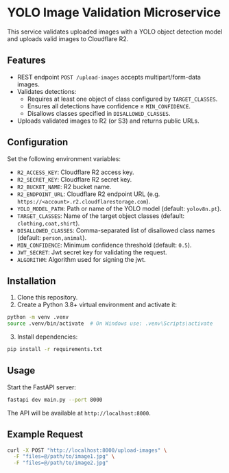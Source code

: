 # YOLO Image Validation Microservice

This service validates uploaded images with a YOLO object detection model and uploads valid images to Cloudflare R2.

## Features
- REST endpoint `POST /upload-images` accepts multipart/form-data images.
- Validates detections:
  - Requires at least one object of class configured by `TARGET_CLASSES`.
  - Ensures all detections have confidence ≥ `MIN_CONFIDENCE`.
  - Disallows classes specified in `DISALLOWED_CLASSES`.
- Uploads validated images to R2 (or S3) and returns public URLs.

## Configuration
Set the following environment variables:

- `R2_ACCESS_KEY`: Cloudflare R2 access key.
- `R2_SECRET_KEY`: Cloudflare R2 secret key.
- `R2_BUCKET_NAME`: R2 bucket name.
- `R2_ENDPOINT_URL`: Cloudflare R2 endpoint URL (e.g. `https://<account>.r2.cloudflarestorage.com`).
- `YOLO_MODEL_PATH`: Path or name of the YOLO model (default: `yolov8n.pt`).
- `TARGET_CLASSES`: Name of the target object classes (default: `clothing,coat,shirt`).
- `DISALLOWED_CLASSES`: Comma-separated list of disallowed class names (default: `person,animal`).
- `MIN_CONFIDENCE`: Minimum confidence threshold (default: `0.5`).
- `JWT_SECRET`: Jwt secret key for validating the request.
- `ALGORITHM`: Algorithm used for signing the jwt.

## Installation

1. Clone this repository.
2. Create a Python 3.8+ virtual environment and activate it:
  ```bash
  python -m venv .venv
  source .venv/bin/activate  # On Windows use: .venv\Scripts\activate
  ```

  3. Install dependencies:
  ```bash
  pip install -r requirements.txt
  ```

  ## Usage

  Start the FastAPI server:
  ```bash
  fastapi dev main.py --port 8000
  ```

  The API will be available at `http://localhost:8000`.

  ## Example Request

  ```bash
  curl -X POST "http://localhost:8000/upload-images" \
    -F "files=@/path/to/image1.jpg" \
    -F "files=@/path/to/image2.jpg"
  ```
